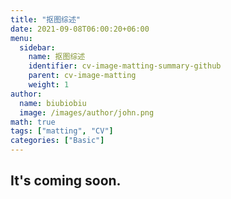 ```yaml
---
title: "抠图综述"
date: 2021-09-08T06:00:20+06:00
menu:
  sidebar:
    name: 抠图综述
    identifier: cv-image-matting-summary-github
    parent: cv-image-matting
    weight: 1
author:
  name: biubiobiu
  image: /images/author/john.png
math: true
tags: ["matting", "CV"]
categories: ["Basic"]
---
```


## It's coming soon.

